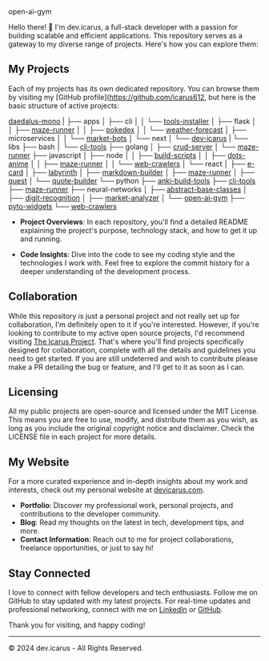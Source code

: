 open-ai-gym

Hello there! 👋 I'm dev.icarus, a full-stack developer with a passion for building scalable and efficient applications. This repository serves as a gateway to my diverse range of projects. Here's how you can explore them:

## My Projects

Each of my projects has its own dedicated repository. You can browse them by visiting my [GitHub profile](https://github.com/icarus612, but here is the basic structure of active projects:

[daedalus-mono](https://github.com/icarus612/daedalus-mono)
|
├── apps
│   ├── cli
│   │   └── [tools-installer](https://github.com/icarus612/toolsInstaller-app-cli)
│   ├── flask
│   │   ├── [maze-runner](https://github.com/icarus612/mazeRunner-app-flask)
│   │   ├── [pokedex](https://github.com/icarus612/pokedex-app-flask)
│   │   └── [weather-forecast](https://github.com/icarus612/weatherFortcast-app-flask)
│   ├── microservices
│   │   └── [market-bots](https://github.com/icarus612/marketBots-app-microservice)
│   └── next
│       └── [dev-icarus](https://github.com/icarus612/devIcarus-app-next)
|
└── libs
    ├── bash
    │   └── [cli-tools](https://github.com/icarus612/cliTools-lib-SH)
    ├── golang
    │   ├── [crud-server](https://github.com/icarus612/crudServer-lib-GO)
    │   └── [maze-runner](https://github.com/icarus612/mazeRunner-lib-GO)
    ├── javascript
    │   ├── node
    │   │   ├── [build-scripts](https://github.com/icarus612/buildScripts-node-JS)
    │   │   ├── [dots-anime](https://github.com/icarus612/dotsAnime-node-JS)
    │   │   ├── [maze-runner](https://github.com/icarus612/mazeRunner-node-JS)
    │   │   └── [web-crawlers](https://github.com/icarus612/webCrawlers-node-JS)
    │   └── react
    │       ├── [e-card](https://github.com/icarus612/eCard-react-JS)
    │       ├── [labyrinth](https://github.com/icarus612/labyrinth-react-JS)
    │       ├── [markdown-builder](https://github.com/icarus612/markdownBuilder-react-JS)
    │       ├── [maze-runner](https://github.com/icarus612/mazeRunner-react-JS)
    │       ├── [quest](https://github.com/icarus612/quest-react-JS)
    │       └── [quote-builder](https://github.com/icarus612/quotebuilder-react-JS)
    └── python
        ├── [anki-build-tools](https://github.com/icarus612/ankiBuilTools-lib-PY)
        ├── [cli-tools](https://github.com/icarus612/cliTools-lib-PY)
        ├── [maze-runner](https://github.com/icarus612/mazeRunner-lib-PY)
        ├── neural-networks
        │   ├── [abstract-base-classes](https://github.com/icarus612/abc-ANN-PY)
        │   ├── [digit-recognition](https://github.com/icarus612/digitRecognition-ANN-PY)
        │   ├── [market-analyzer](https://github.com/icarus612/marketAnalyzer-ANN-PY)
        │   └── [open-ai-gym](https://github.com/icarus612/openAIGym-ANN-PY)
        ├── [pyto-widgets](https://github.com/icarus612/pytoWidgets-lib-PY)
        └── [web-crawlers](https://github.com/icarus612/webCrawlers-lib-PY)

- **Project Overviews**: In each repository, you'll find a detailed README explaining the project's purpose, technology stack, and how to get it up and running.

- **Code Insights**: Dive into the code to see my coding style and the technologies I work with. Feel free to explore the commit history for a deeper understanding of the development process.

## Collaboration

While this repository is just a personal project and not really set up for collaboration, I'm definitely open to it if you're interested. However, if you're looking to contribute to my active open source projects, I'd recommend visiting [The Icarus Project](https://github.com/the-icarus-project). That's where you'll find projects specifically designed for collaboration, complete with all the details and guidelines you need to get started. If you are still undeterred and wish to contribute please make a PR detailing the bug or feature, and I'll get to it as soon as I can.

## Licensing

All my public projects are open-source and licensed under the MIT License. This means you are free to use, modify, and distribute them as you wish, as long as you include the original copyright notice and disclaimer. Check the LICENSE file in each project for more details.

## My Website

For a more curated experience and in-depth insights about my work and interests, check out my personal website at [devicarus.com](https://devicarus.com).

- **Portfolio**: Discover my professional work, personal projects, and contributions to the developer community.
- **Blog**: Read my thoughts on the latest in tech, development tips, and more.
- **Contact Information**: Reach out to me for project collaborations, freelance opportunities, or just to say hi!

## Stay Connected

I love to connect with fellow developers and tech enthusiasts. Follow me on GitHub to stay updated with my latest projects. For real-time updates and professional networking, connect with me on [LinkedIn](https://www.linkedin.com/in/ellis-hogan-99a646161) or [GitHub](https://github.com/icarus612).

Thank you for visiting, and happy coding!

---

© 2024 dev.icarus - All Rights Reserved.

